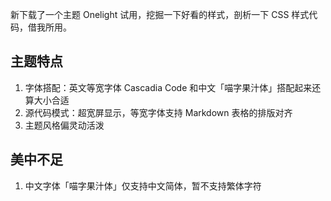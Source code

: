 新下载了一个主题 Onelight 试用，挖掘一下好看的样式，剖析一下 CSS 样式代码，借我所用。

## 主题特点

1. 字体搭配：英文等宽字体 Cascadia Code 和中文「喵字果汁体」搭配起来还算大小合适
2. 源代码模式：超宽屏显示，等宽字体支持 Markdown 表格的排版对齐
3. 主题风格偏灵动活泼

## 美中不足

1. 中文字体「喵字果汁体」仅支持中文简体，暂不支持繁体字符
